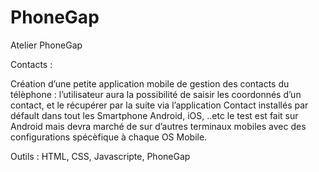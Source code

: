 PhoneGap
========

Atelier PhoneGap 



Contacts : 

Création d’une petite application mobile de gestion des contacts du télèphone : l’utilisateur aura la possibilité de saisir les coordonnés d’un contact, et le récupérer par la suite via l’application Contact installés par défault dans tout les Smartphone Android, iOS, ..etc
le test est fait sur Android mais devra marché de sur d’autres terminaux mobiles avec des configurations spécèfique à chaque OS Mobile.

Outils : HTML, CSS, Javascripte, PhoneGap
